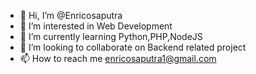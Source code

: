 - 👋 Hi, I’m @Enricosaputra
- 👀 I’m interested in Web Development
- 🌱 I’m currently learning Python,PHP,NodeJS
- 💞️ I’m looking to collaborate on Backend related project
- 📫 How to reach me enricosaputra1@gmail.com

<!---
Enricosaputrah/Enricosaputrah is a ✨ special ✨ repository because its `README.md` (this file) appears on your GitHub profile.
You can click the Preview link to take a look at your changes.
--->
